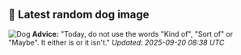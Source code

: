 ## 🐶 Latest random dog image
![Dog](https://images.dog.ceo/breeds/schipperke/n02104365_10252.jpg)
**Advice:** "Today, do not use the words "Kind of", "Sort of" or "Maybe". It either is or it isn't."
*Updated: 2025-09-20 08:38 UTC*
